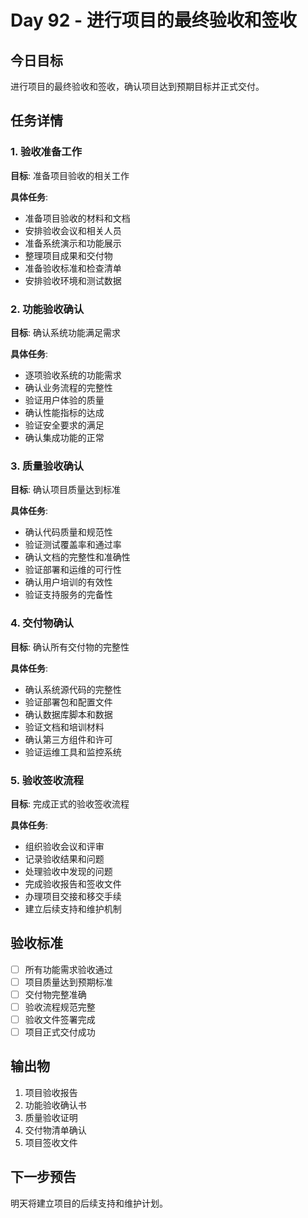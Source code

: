 # Day 92 - 进行项目的最终验收和签收

## 今日目标
进行项目的最终验收和签收，确认项目达到预期目标并正式交付。

## 任务详情

### 1. 验收准备工作
**目标**: 准备项目验收的相关工作

**具体任务**:
- 准备项目验收的材料和文档
- 安排验收会议和相关人员
- 准备系统演示和功能展示
- 整理项目成果和交付物
- 准备验收标准和检查清单
- 安排验收环境和测试数据

### 2. 功能验收确认
**目标**: 确认系统功能满足需求

**具体任务**:
- 逐项验收系统的功能需求
- 确认业务流程的完整性
- 验证用户体验的质量
- 确认性能指标的达成
- 验证安全要求的满足
- 确认集成功能的正常

### 3. 质量验收确认
**目标**: 确认项目质量达到标准

**具体任务**:
- 确认代码质量和规范性
- 验证测试覆盖率和通过率
- 确认文档的完整性和准确性
- 验证部署和运维的可行性
- 确认用户培训的有效性
- 验证支持服务的完备性

### 4. 交付物确认
**目标**: 确认所有交付物的完整性

**具体任务**:
- 确认系统源代码的完整性
- 验证部署包和配置文件
- 确认数据库脚本和数据
- 验证文档和培训材料
- 确认第三方组件和许可
- 验证运维工具和监控系统

### 5. 验收签收流程
**目标**: 完成正式的验收签收流程

**具体任务**:
- 组织验收会议和评审
- 记录验收结果和问题
- 处理验收中发现的问题
- 完成验收报告和签收文件
- 办理项目交接和移交手续
- 建立后续支持和维护机制

## 验收标准
- [ ] 所有功能需求验收通过
- [ ] 项目质量达到预期标准
- [ ] 交付物完整准确
- [ ] 验收流程规范完整
- [ ] 验收文件签署完成
- [ ] 项目正式交付成功

## 输出物
1. 项目验收报告
2. 功能验收确认书
3. 质量验收证明
4. 交付物清单确认
5. 项目签收文件

## 下一步预告
明天将建立项目的后续支持和维护计划。
